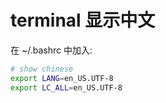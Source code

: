 # terminal 显示中文

在 ~/.bashrc 中加入:
```bash
# show chinese
export LANG=en_US.UTF-8
export LC_ALL=en_US.UTF-8
```
<!--stackedit_data:
eyJoaXN0b3J5IjpbLTQyNzQ3MDM2N119
-->